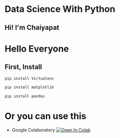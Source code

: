 # Data Science With Python

## Hi! I'm Chaiyapat

 <center>


</center>

 # Hello Everyone
 ## First, Install

 ```py
pip install Virtualenv
```
```py
pip install matplotlib
```
```py
pip install pandas
```
# Or you can use this
- Google Colaboratory
 [![Open In Colab](https://colab.research.google.com/assets/colab-badge.svg)](https://colab.research.google.com/drive/1Z6WYYTOhKet3jLip4bd9gkulZN1Cp8BP?usp=sharing)
